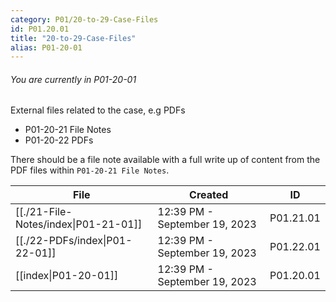 ```yaml
---
category: P01/20-to-29-Case-Files
id: P01.20.01
title: "20-to-29-Case-Files"
alias: P01-20-01
---
```

###### You are currently in P01-20-01

External files related to the case, e.g PDFs

- P01-20-21 File Notes
- P01-20-22 PDFs

There should be a file note available with a full write up of content from the PDF files within `P01-20-21 File Notes`.

| File                                                                                     | Created                       | ID        |
| ---------------------------------------------------------------------------------------- | ----------------------------- | --------- |
| [[./21-File-Notes/index\|P01-21-01]] | 12:39 PM - September 19, 2023 | P01.21.01 |
| [[./22-PDFs/index\|P01-22-01]]       | 12:39 PM - September 19, 2023 | P01.22.01 |
| [[index\|P01-20-01]]               | 12:39 PM - September 19, 2023 | P01.20.01 |


